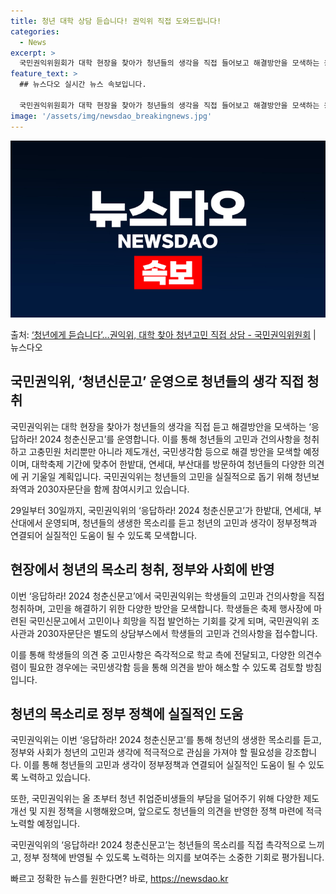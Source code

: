 ```yaml
---
title: 청년 대학 상담 듣습니다! 권익위 직접 도와드립니다!
categories:
  - News
excerpt: >
  국민권익위원회가 대학 현장을 찾아가 청년들의 생각을 직접 들어보고 해결방안을 모색하는 응답하라! 2024 청…
feature_text: >
  ## 뉴스다오 실시간 뉴스 속보입니다.

  국민권익위원회가 대학 현장을 찾아가 청년들의 생각을 직접 들어보고 해결방안을 모색하는 응답하라! 2024 청…
image: '/assets/img/newsdao_breakingnews.jpg'
---
```


![뉴스다오 속보](/assets/img/newsdao_breakingnews.jpg)

<p>출처: <a href="https://newsdao.kr/3941" rel="dofollow">‘청년에게 듣습니다’…권익위, 대학 찾아 청년고민 직접 상담 - 국민권익위원회</a> | 뉴스다오</p>

<h2 data-ke-size="size26">국민권익위, ‘청년신문고’ 운영으로 청년들의 생각 직접 청취</h2>
국민권익위는 대학 현장을 찾아가 청년들의 생각을 직접 듣고 해결방안을 모색하는 ‘응답하라! 2024 청춘신문고’를 운영합니다. 이를 통해 청년들의 고민과 건의사항을 청취하고 고충민원 처리뿐만 아니라 제도개선, 국민생각함 등으로 해결 방안을 모색할 예정이며, 대학축제 기간에 맞추어 한밭대, 연세대, 부산대를 방문하여 청년들의 다양한 의견에 귀 기울일 계획입니다. 국민권익위는 청년들의 고민을 실질적으로 돕기 위해 청년보좌역과 2030자문단을 함께 참여시키고 있습니다. 

<p data-ke-size="size16">29일부터 30일까지, 국민권익위의 ‘응답하라! 2024 청춘신문고’가 한밭대, 연세대, 부산대에서 운영되며, 청년들의 생생한 목소리를 듣고 청년의 고민과 생각이 정부정책과 연결되어 실질적인 도움이 될 수 있도록 모색합니다.</p>

<h2 data-ke-size="size26">현장에서 청년의 목소리 청취, 정부와 사회에 반영</h2>
이번 ‘응답하라! 2024 청춘신문고’에서 국민권익위는 학생들의 고민과 건의사항을 직접 청취하며, 고민을 해결하기 위한 다양한 방안을 모색합니다. 학생들은 축제 행사장에 마련된 국민신문고에서 고민이나 희망을 직접 발언하는 기회를 갖게 되며, 국민권익위 조사관과 2030자문단은 별도의 상담부스에서 학생들의 고민과 건의사항을 접수합니다. 

<p data-ke-size="size16">이를 통해 학생들의 의견 중 고민사항은 즉각적으로 학교 측에 전달되고, 다양한 의견수렴이 필요한 경우에는 국민생각함 등을 통해 의견을 받아 해소할 수 있도록 검토할 방침입니다.</p>

<h2 data-ke-size="size26">청년의 목소리로 정부 정책에 실질적인 도움</h2>
국민권익위는 이번 ‘응답하라! 2024 청춘신문고’를 통해 청년의 생생한 목소리를 듣고, 정부와 사회가 청년의 고민과 생각에 적극적으로 관심을 가져야 할 필요성을 강조합니다. 이를 통해 청년들의 고민과 생각이 정부정책과 연결되어 실질적인 도움이 될 수 있도록 노력하고 있습니다.

<p data-ke-size="size16">또한, 국민권익위는 올 초부터 청년 취업준비생들의 부담을 덜어주기 위해 다양한 제도개선 및 지원 정책을 시행해왔으며, 앞으로도 청년들의 의견을 반영한 정책 마련에 적극 노력할 예정입니다.</p>

국민권익위의 ‘응답하라! 2024 청춘신문고’는 청년들의 목소리를 직접 촉각적으로 느끼고, 정부 정책에 반영될 수 있도록 노력하는 의지를 보여주는 소중한 기회로 평가됩니다. 

빠르고 정확한 뉴스를 원한다면? 바로, <a href="https://newsdao.kr" rel="dofollow">https://newsdao.kr</a>


